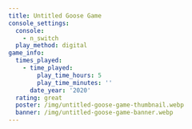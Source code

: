 ```yaml
---
title: Untitled Goose Game
console_settings:
  console:
    - n_switch
  play_method: digital
game_info:
  times_played:
    - time_played:
        play_time_hours: 5
        play_time_minutes: ''
      date_year: '2020'
  rating: great
  poster: /img/untitled-goose-game-thumbnail.webp
  banner: /img/untitled-goose-game-banner.webp
---
```

